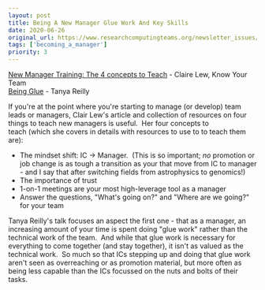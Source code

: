 ```yaml
---
layout: post
title: Being A New Manager Glue Work And Key Skills
date: 2020-06-26
original_url: https://www.researchcomputingteams.org/newsletter_issues/0030
tags: ['becoming_a_manager']
priority: 3
---
```


<!-- markdownlint-disable MD033 -->
<!-- markdownlint-disable MD041 -->
<!-- markdownlint-disable MD049 -->

[New Manager Training: The 4 concepts to Teach](https://knowyourteam.com/blog/2020/06/21/new-manager-training-the-4-concepts-to-teach) - Claire Lew, Know Your Team<br/>
[Being Glue](https://noidea.dog/glue) - Tanya Reilly

If you're at the point where you're starting to manage (or develop) team leads or managers, Clair Lew's article and collection of resources on four things to teach new managers is useful.  Her four concepts to teach (which she covers in details with resources to use to to teach them are):

-   The mindset shift: IC → Manager.  (This is so important; *no* promotion or job change is as tough a transition as your that move from IC to manager - and I say that after switching fields from astrophysics to genomics!)
-   The importance of trust
-   1-on-1 meetings are your most high-leverage tool as a manager
-   Answer the questions, "What's going on?" and "Where are we going?" for your team

Tanya Reilly's talk focuses an aspect the first one - that as a manager, an increasing amount of your time is spent doing "glue work" rather than the technical work of the team.  And while that glue work is necessary for everything to come together (and stay together), it isn't as valued as the technical work.  So much so that ICs stepping up and doing that glue work aren't seen as overreaching or as promotion material, but more often as being less capable than the ICs focussed on the nuts and bolts of their tasks.